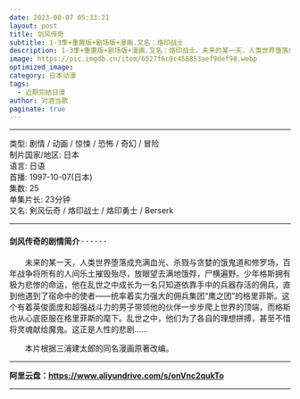 ```yaml
---
date: 2023-08-07 05:33:21
layout: post
title: 剑风传奇
subtitle: 1-3季+重置版+剧场版+漫画.又名：烙印战士
description: 1-3季+重置版+剧场版+漫画.又名：烙印战士。未来的某一天，人类世界堕落成充满血光、杀戮与贪婪的饿鬼道和修罗场，百年战争将所有的人间乐土摧毁殆尽，放眼望去满地饿殍，尸横遍野。少年格斯拥有极为悲惨的命运...
image: https://pic.imgdb.cn/item/6527f6c0c458853aef9def98.webp
optimized_image: 
category: 日本动漫
tags:
  - 近期完结日漫
author: 对酒当歌
paginate: true
---
```


---

类型: 剧情 / 动画 / 惊悚 / 恐怖 / 奇幻 / 冒险  
制片国家/地区: 日本  
语言: 日语  
首播: 1997-10-07(日本)  
集数: 25  
单集片长: 23分钟  
又名: 剣风伝奇 / 烙印战士 / 烙印勇士 / Berserk  

---

#### 剑风传奇的剧情简介 · · · · · ·

　　未来的某一天，人类世界堕落成充满血光、杀戮与贪婪的饿鬼道和修罗场，百年战争将所有的人间乐土摧毁殆尽，放眼望去满地饿殍，尸横遍野。少年格斯拥有极为悲惨的命运，他在乱世之中成长为一名只知道依靠手中的兵器存活的佣兵，直到他遇到了宿命中的使者——统率着实力强大的佣兵集团“鹰之团”的格里菲斯。这个有着英俊面庞和超强战斗力的男子带领他的伙伴一步步爬上世界的顶端，而格斯也从心底臣服在格里菲斯的麾下。乱世之中，他们为了各自的理想拼搏，甚至不惜将灵魂献给魔鬼。这正是人性的悲剧……

　　本片根据三浦建太郎的同名漫画原著改编。

---

**阿里云盘：<https://www.aliyundrive.com/s/onVnc2qukTo>**

---
